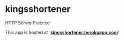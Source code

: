 # kingsshortener
HTTP Server Practice


This app is hosted at '**[kingsshortener.herokuapp.com](https://kingsshortener.herokuapp.com)**'
